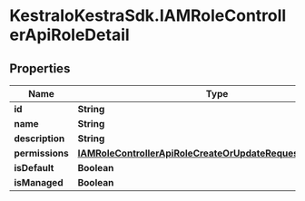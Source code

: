 # KestraIoKestraSdk.IAMRoleControllerApiRoleDetail

## Properties

Name | Type | Description | Notes
------------ | ------------- | ------------- | -------------
**id** | **String** |  | 
**name** | **String** |  | 
**description** | **String** |  | 
**permissions** | [**IAMRoleControllerApiRoleCreateOrUpdateRequestPermissions**](IAMRoleControllerApiRoleCreateOrUpdateRequestPermissions.md) |  | 
**isDefault** | **Boolean** |  | 
**isManaged** | **Boolean** |  | 


